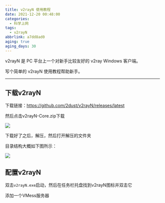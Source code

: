 ```yaml
---
title: v2rayN 使用教程
date: 2021-12-20 00:48:00
categories:
  - 科学上网
tags:
  - v2rayN
abbrlink: a7dd8ad0
aging: true
aging_days: 30
---
```

v2rayN 是 PC 平台上一个对新手比较友好的 v2ray Windows 客户端。

写个简单的 v2rayN 使用教程帮助新手。

<!-- more -->

---

## 下载v2rayN

下载链接：<https://github.com/2dust/v2rayN/releases/latest>

然后点击v2rayN-Core.zip下载

![](https://img.lisir.me/image/posts/a7dd8ad0/001.png)

下载好了之后，解压，然后打开解压的文件夹

目录结构大概如下图所示：

![](https://img.lisir.me/image/posts/a7dd8ad0/002.png)

## 配置v2rayN

双击`v2rayN.exe`启动，然后在任务栏托盘找到v2rayN图标并双击它

添加一个VMess服务器
